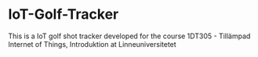 # IoT-Golf-Tracker
This is a IoT golf shot tracker developed for the course 1DT305 - Tillämpad Internet of Things, Introduktion at Linneuniversitetet
